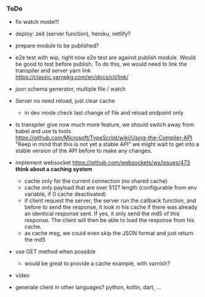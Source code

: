 ### ToDo

- fix watch mode!!!

- deploy: zeit (server function), heroku, netlify?

- prepare module to be published?

- e2e test with wip, right now e2e test are against publish module. Would be good to test before publish. To do this, we would need to link the transpiler and server yarn link https://classic.yarnpkg.com/en/docs/cli/link/

- json schema generator, multiple file / watch

- Server no need reload, just clear cache
    - in dev mode check last change of file and reload endpoint only

- ts transpiler give now much more feature, we should switch away from babel and use ts tools https://github.com/Microsoft/TypeScript/wiki/Using-the-Compiler-API
    "Keep in mind that this is not yet a stable API" we might wait to get into a stable version of the API
    before to make any changes.

- implement websocket
    https://github.com/websockets/ws/issues/473
    **think about a caching system**
    + cache only for the current connection (no shared cache)
    + cache only payload that are over 512? length (configurable from env variable, if 0 cache deactivated)
    + if client request the server, the server run the callback function, and before to send the response,
      it look in his cache if there was already an identical response sent. If yes, it only send the md5 of
      this response. The client will then be able to load the response from his cache.
    + as cache msg, we could even skip the JSON format and just return the md5

- use GET method when possible
    + would be great to provide a cache example, with varnish?

- video

- generate client in other languages? python, kotlin, dart, ...